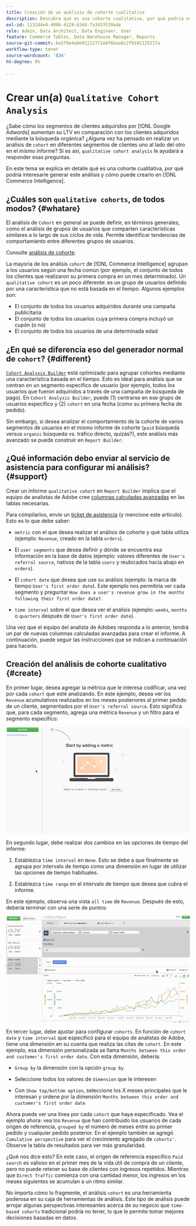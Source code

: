 ```yaml
---
title: Creación de un análisis de cohorte cualitativo
description: Descubra qué es una cohorte cualitativa, por qué podría estar interesado en crear este análisis y cómo puede crearlo en Commerce Intelligence.
exl-id: 113244e4-409b-4129-b3d4-7a3433539ade
role: Admin, Data Architect, Data Engineer, User
feature: Commerce Tables, Data Warehouse Manager, Reports
source-git-commit: 6e2f9e4a9e91212771e6f6baa8c2f8101125217a
workflow-type: tm+mt
source-wordcount: '834'
ht-degree: 0%

---
```


# Crear un(a) `Qualitative Cohort Analysis`

¿Sabe cómo los segmentos de clientes adquiridos por [!DNL Google Adwords] aumentan su LTV en comparación con los clientes adquiridos mediante la búsqueda orgánica? ¿Alguna vez ha pensado en realizar un análisis de `cohort` en diferentes segmentos de clientes uno al lado del otro en el mismo informe? Si es así, `qualitative cohort analysis` le ayudará a responder esas preguntas.

En este tema se explica en detalle qué es una cohorte cualitativa, por qué podría interesarle generar este análisis y cómo puede crearlo en [!DNL Commerce Intelligence].

## ¿Cuáles son `qualitative cohorts`, de todos modos? {#whatare}

El análisis de `Cohort` en general se puede definir, en términos generales, como el análisis de grupos de usuarios que comparten características similares a lo largo de sus ciclos de vida. Permite identificar tendencias de comportamiento entre diferentes grupos de usuarios.

Consulte [análisis de cohorte](https://www.cohortanalysis.com/).

La mayoría de los análisis `cohort` de [!DNL Commerce Intelligence] agrupan a los usuarios según una fecha común (por ejemplo, el conjunto de todos los clientes que realizaron su primera compra en un mes determinado). Un `qualitative cohort` es un poco diferente: es un grupo de usuarios definido por una característica que no está basada en el tiempo. Algunos ejemplos son:

* El conjunto de todos los usuarios adquiridos durante una campaña publicitaria
* El conjunto de todos los usuarios cuya primera compra incluyó un cupón (o no)
* El conjunto de todos los usuarios de una determinada edad

## ¿En qué se diferencia eso del generador normal de `cohort`? {#different}

[`Cohort Analysis Builder`](../dev-reports/cohort-rpt-bldr.md) está optimizado para agrupar cohortes mediante una característica basada en el tiempo. Esto es ideal para análisis que se centran en un segmento específico de usuario (por ejemplo, todos los usuarios que fueron adquiridos a través de una campaña de búsqueda de pago). En `Cohort Analysis Builder`, puede (1) centrarse en ese grupo de usuarios específico y (2) `cohort` en una fecha (como su primera fecha de pedido).

Sin embargo, si desea analizar el comportamiento de la cohorte de varios segmentos de usuarios en el mismo informe de cohorte (`paid` búsqueda versus `organic` búsqueda vs. tráfico directo, quizás?), este análisis más avanzado se puede construir en `Report Builder`.

## ¿Qué información debo enviar al servicio de asistencia para configurar mi análisis? {#support}

Crear un informe `qualitative cohort` en `Report Builder` implica que el equipo de analistas de Adobe cree [columnas calculadas avanzadas](../data-warehouse-mgr/creating-calculated-columns.md) en las tablas necesarias.

Para compilarlos, envíe un [ticket de asistencia](https://experienceleague.adobe.com/docs/commerce-knowledge-base/kb/troubleshooting/miscellaneous/mbi-service-policies.html) (y mencione este artículo). Esto es lo que debe saber:

* `metric` con el que desea realizar el análisis de cohorte y qué tabla utiliza (ejemplo: `Revenue`, creado en la tabla `orders`).

* El `user segments` que desea definir y dónde se encuentra esa información en la base de datos (ejemplo: valores diferentes de `User's referral source`, nativos de la tabla `users` y reubicados hacia abajo en `orders`).

* El `cohort date` que desea que use su análisis (ejemplo: la marca de tiempo `User's first order date`). Este ejemplo nos permitiría ver cada segmento y preguntar `How does a user's revenue grow in the months following their first order date?`.

* `time interval` sobre el que desea ver el análisis (ejemplo: `weeks`, `months` o `quarters` después de `User's first order date`).

Una vez que el equipo del analista de Adobes responda a lo anterior, tendrá un par de nuevas columnas calculadas avanzadas para crear el informe. A continuación, puede seguir las instrucciones que se indican a continuación para hacerlo.

## Creación del análisis de cohorte cualitativo {#create}

En primer lugar, desea agregar la métrica que le interesa codificar, una vez por cada `cohort` que esté analizando. En este ejemplo, desea ver los `Revenue` acumulativos realizados en los meses posteriores al primer pedido de un cliente, segmentados por el `User's referral source`. Esto significa que, para cada segmento, agrega una métrica `Revenue` y un filtro para el segmento específico:

![](../../assets/qualcohort1.gif)

En segundo lugar, debe realizar dos cambios en las opciones de tiempo del informe:

1. Establezca `time interval` en `None`. Esto se debe a que finalmente se agrupa por intervalo de tiempo como una dimensión en lugar de utilizar las opciones de tiempo habituales.

1. Establezca `time range` en el intervalo de tiempo que desea que cubra el informe.

En este ejemplo, observa una vista `all time` de `Revenue`. Después de esto, debería terminar con una serie de puntos:

![](../../assets/qualcohort2.gif)

En tercer lugar, debe ajustar para configurar `cohorts`. En función de `cohort date` y `time interval` que especificó para el equipo de analistas de Adobe, tiene una dimensión en su cuenta que realiza las citas de `cohort`. En este ejemplo, esa dimensión personalizada se llama `Months between this order and customer's first order date`. Con esta dimensión, debería:

* `Group by` la dimensión con la opción `group by`

* Seleccione todos los valores de `dimension` que le interesen

* Con `Show top/bottom option`, seleccione los X meses principales que le interesan y ordene por la dimensión `Months between this order and customer's first order date`

Ahora puede ver una línea por cada `cohort` que haya especificado. Vea el ejemplo ahora: vea los `Revenue` que han contribuido los usuarios de cada origen de referencia, `grouped by` el número de meses entre su primer pedido y cualquier pedido posterior. En el ejemplo también se agregó `Cumulative perspective` para ver el crecimiento agregado de `cohorts'`. Observe la tabla de resultados para ver más granularidad.

¿Qué nos dice esto? En este caso, el origen de referencia específico `Paid search` es valioso en el primer mes de la vida útil de compra de un cliente, pero no puede retener su base de clientes con ingresos repetidos. Mientras que `Direct Traffic` comienza con una cantidad menor, los ingresos en los meses siguientes se acumulan a un ritmo similar.

No importa cómo lo fragmente, el análisis `cohort` es una herramienta poderosa en su caja de herramientas de análisis. Este tipo de análisis puede arrojar algunas perspectivas interesantes acerca de su negocio que `time-based cohorts` tradicional podría no tener, lo que le permite tomar mejores decisiones basadas en datos.
